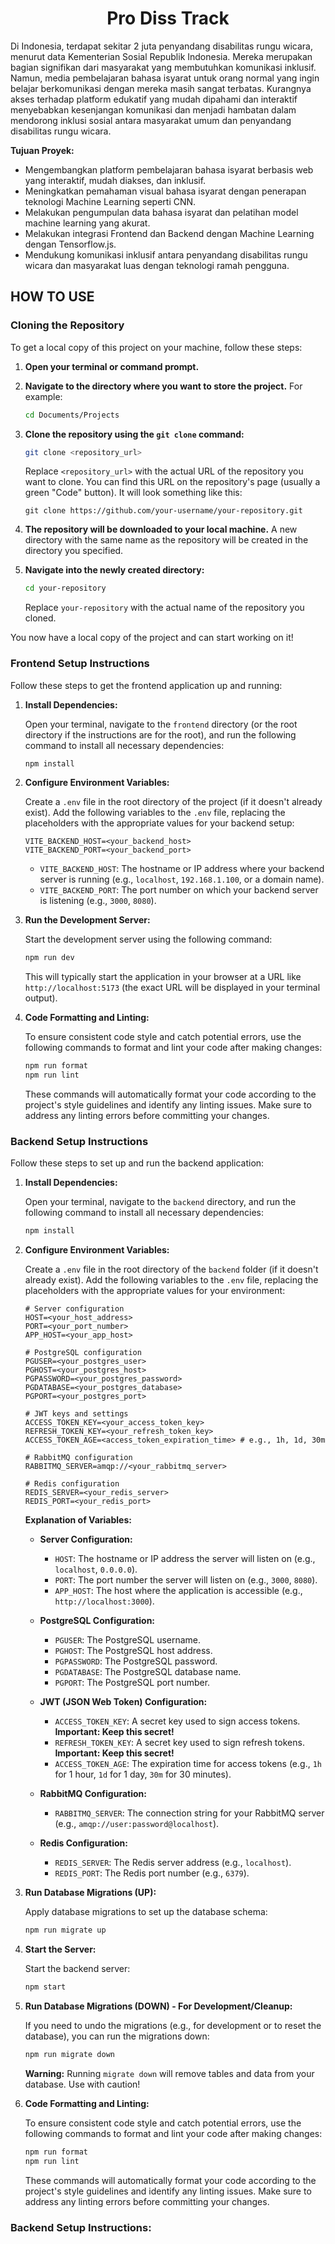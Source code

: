 <h1 align="center">Pro Diss Track</h1>

Di Indonesia, terdapat sekitar 2 juta penyandang disabilitas rungu wicara, menurut data Kementerian Sosial Republik Indonesia. Mereka merupakan bagian signifikan dari masyarakat yang membutuhkan komunikasi inklusif. Namun, media pembelajaran bahasa isyarat untuk orang normal yang ingin belajar berkomunikasi dengan mereka masih sangat terbatas. Kurangnya akses terhadap platform edukatif yang mudah dipahami dan interaktif menyebabkan kesenjangan komunikasi dan menjadi hambatan dalam mendorong inklusi sosial antara masyarakat umum dan penyandang disabilitas rungu wicara.

**Tujuan Proyek:**

*   Mengembangkan platform pembelajaran bahasa isyarat berbasis web yang interaktif, mudah diakses, dan inklusif.
*   Meningkatkan pemahaman visual bahasa isyarat dengan penerapan teknologi Machine Learning seperti CNN.
*   Melakukan pengumpulan data bahasa isyarat dan pelatihan model machine learning yang akurat.
*   Melakukan integrasi Frontend dan Backend dengan Machine Learning dengan Tensorflow.js.
*   Mendukung komunikasi inklusif antara penyandang disabilitas rungu wicara dan masyarakat luas dengan teknologi ramah pengguna.

<h2>HOW TO USE</h2>

### Cloning the Repository

To get a local copy of this project on your machine, follow these steps:

1.  **Open your terminal or command prompt.**

2.  **Navigate to the directory where you want to store the project.**  For example:

    ```bash
    cd Documents/Projects
    ```

3.  **Clone the repository using the `git clone` command:**

    ```bash
    git clone <repository_url>
    ```

    Replace `<repository_url>` with the actual URL of the repository you want to clone. You can find this URL on the repository's page (usually a green "Code" button).  It will look something like this:

    ```
    git clone https://github.com/your-username/your-repository.git
    ```

4.  **The repository will be downloaded to your local machine.**  A new directory with the same name as the repository will be created in the directory you specified.

5.  **Navigate into the newly created directory:**

    ```bash
    cd your-repository
    ```

    Replace `your-repository` with the actual name of the repository you cloned.

You now have a local copy of the project and can start working on it!

### Frontend Setup Instructions

Follow these steps to get the frontend application up and running:

1.  **Install Dependencies:**

    Open your terminal, navigate to the `frontend` directory (or the root directory if the instructions are for the root), and run the following command to install all necessary dependencies:

    ```bash
    npm install
    ```

2.  **Configure Environment Variables:**

    Create a `.env` file in the root directory of the project (if it doesn't already exist). Add the following variables to the `.env` file, replacing the placeholders with the appropriate values for your backend setup:

    ```
    VITE_BACKEND_HOST=<your_backend_host>
    VITE_BACKEND_PORT=<your_backend_port>
    ```

    *   `VITE_BACKEND_HOST`:  The hostname or IP address where your backend server is running (e.g., `localhost`, `192.168.1.100`, or a domain name).
    *   `VITE_BACKEND_PORT`: The port number on which your backend server is listening (e.g., `3000`, `8080`).

3.  **Run the Development Server:**

    Start the development server using the following command:

    ```bash
    npm run dev
    ```

    This will typically start the application in your browser at a URL like `http://localhost:5173` (the exact URL will be displayed in your terminal output).

4.  **Code Formatting and Linting:**

    To ensure consistent code style and catch potential errors, use the following commands to format and lint your code after making changes:

    ```bash
    npm run format
    npm run lint
    ```

    These commands will automatically format your code according to the project's style guidelines and identify any linting issues.  Make sure to address any linting errors before committing your changes.
    
### Backend Setup Instructions

Follow these steps to set up and run the backend application:

1.  **Install Dependencies:**

    Open your terminal, navigate to the `backend` directory, and run the following command to install all necessary dependencies:

    ```bash
    npm install
    ```

2.  **Configure Environment Variables:**

    Create a `.env` file in the root directory of the `backend` folder (if it doesn't already exist). Add the following variables to the `.env` file, replacing the placeholders with the appropriate values for your environment:

    ```
    # Server configuration
    HOST=<your_host_address>
    PORT=<your_port_number>
    APP_HOST=<your_app_host>

    # PostgreSQL configuration
    PGUSER=<your_postgres_user>
    PGHOST=<your_postgres_host>
    PGPASSWORD=<your_postgres_password>
    PGDATABASE=<your_postgres_database>
    PGPORT=<your_postgres_port>

    # JWT keys and settings
    ACCESS_TOKEN_KEY=<your_access_token_key>
    REFRESH_TOKEN_KEY=<your_refresh_token_key>
    ACCESS_TOKEN_AGE=<access_token_expiration_time> # e.g., 1h, 1d, 30m

    # RabbitMQ configuration
    RABBITMQ_SERVER=amqp://<your_rabbitmq_server>

    # Redis configuration
    REDIS_SERVER=<your_redis_server>
    REDIS_PORT=<your_redis_port>
    ```

    **Explanation of Variables:**

    *   **Server Configuration:**
        *   `HOST`: The hostname or IP address the server will listen on (e.g., `localhost`, `0.0.0.0`).
        *   `PORT`: The port number the server will listen on (e.g., `3000`, `8080`).
        *   `APP_HOST`: The host where the application is accessible (e.g., `http://localhost:3000`).

    *   **PostgreSQL Configuration:**
        *   `PGUSER`: The PostgreSQL username.
        *   `PGHOST`: The PostgreSQL host address.
        *   `PGPASSWORD`: The PostgreSQL password.
        *   `PGDATABASE`: The PostgreSQL database name.
        *   `PGPORT`: The PostgreSQL port number.

    *   **JWT (JSON Web Token) Configuration:**
        *   `ACCESS_TOKEN_KEY`: A secret key used to sign access tokens.  **Important: Keep this secret!**
        *   `REFRESH_TOKEN_KEY`: A secret key used to sign refresh tokens. **Important: Keep this secret!**
        *   `ACCESS_TOKEN_AGE`: The expiration time for access tokens (e.g., `1h` for 1 hour, `1d` for 1 day, `30m` for 30 minutes).

    *   **RabbitMQ Configuration:**
        *   `RABBITMQ_SERVER`: The connection string for your RabbitMQ server (e.g., `amqp://user:password@localhost`).

    *   **Redis Configuration:**
        *   `REDIS_SERVER`: The Redis server address (e.g., `localhost`).
        *   `REDIS_PORT`: The Redis port number (e.g., `6379`).

3.  **Run Database Migrations (UP):**

    Apply database migrations to set up the database schema:

    ```bash
    npm run migrate up
    ```

4.  **Start the Server:**

    Start the backend server:

    ```bash
    npm start
    ```

5.  **Run Database Migrations (DOWN) - For Development/Cleanup:**

    If you need to undo the migrations (e.g., for development or to reset the database), you can run the migrations down:

    ```bash
    npm run migrate down
    ```

    **Warning:** Running `migrate down` will remove tables and data from your database. Use with caution!
6.  **Code Formatting and Linting:**

    To ensure consistent code style and catch potential errors, use the following commands to format and lint your code after making changes:

    ```bash
    npm run format
    npm run lint
    ```

    These commands will automatically format your code according to the project's style guidelines and identify any linting issues.  Make sure to address any linting errors before committing your changes.

### Backend Setup Instructions:

